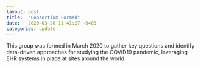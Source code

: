 ```yaml
---
layout: post
title:  "Consortium Formed"
date:   2020-03-20 11:41:27 -0400
categories: update
---
```

This group was formed in March 2020 to gather key questions and identify data-driven approaches for studying the COVID19 pandemic, leveraging EHR systems in place at sites around the world.
